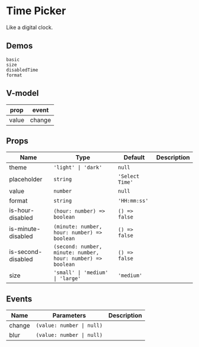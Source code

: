 # Time Picker
Like a digital clock.
## Demos
```demo
basic
size
disabledTime
format
```
## V-model
|prop|event|
|-|-|
|value|change|

## Props
|Name|Type|Default|Description|
|-|-|-|-|
|theme|`'light' \| 'dark'`|`null`||
|placeholder|`string`|`'Select Time'`||
|value|`number`|`null`||
|format|`string`|`'HH:mm:ss'`||
|is-hour-disabled|`(hour: number) => boolean`|`() => false`||
|is-minute-disabled|`(minute: number, hour: number) => boolean`|`() => false`||
|is-second-disabled|`(second: number, minute: number, hour: number) => boolean`|`() => false`||
|size|`'small' \| 'medium' \| 'large'`|`'medium'`||

## Events
|Name|Parameters|Description|
|-|-|-|
|change|`(value: number \| null)`||
|blur|`(value: number \| null)`||